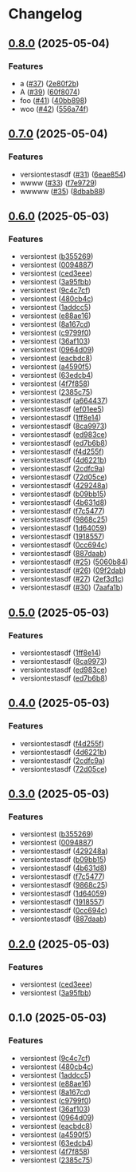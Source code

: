 # Changelog

## [0.8.0](https://github.com/yolabingo/uvws/compare/uvws/v0.7.0...uvws/v0.8.0) (2025-05-04)


### Features

* a ([#37](https://github.com/yolabingo/uvws/issues/37)) ([2e80f2b](https://github.com/yolabingo/uvws/commit/2e80f2bcb502e98384b75e010b260e526ed6a5d2))
* A ([#39](https://github.com/yolabingo/uvws/issues/39)) ([60f8074](https://github.com/yolabingo/uvws/commit/60f80744fe361704f44e38a861bd829b30b07a53))
* foo ([#41](https://github.com/yolabingo/uvws/issues/41)) ([40bb898](https://github.com/yolabingo/uvws/commit/40bb89868dc4875ac1fbf684e1bf80cecce27346))
* woo ([#42](https://github.com/yolabingo/uvws/issues/42)) ([556a74f](https://github.com/yolabingo/uvws/commit/556a74f01eb61e6c682bf5ec23c0ff830e889a65))

## [0.7.0](https://github.com/yolabingo/uvws/compare/uvws/v0.6.0...uvws/v0.7.0) (2025-05-04)


### Features

* versiontestasdf ([#31](https://github.com/yolabingo/uvws/issues/31)) ([6eae854](https://github.com/yolabingo/uvws/commit/6eae8548ee0c0ac5fe84cd30164c20dd87a582b5))
* wwww ([#33](https://github.com/yolabingo/uvws/issues/33)) ([f7e9729](https://github.com/yolabingo/uvws/commit/f7e9729053663fe5cf98728eb11f9a587718e94d))
* wwwww ([#35](https://github.com/yolabingo/uvws/issues/35)) ([8dbab88](https://github.com/yolabingo/uvws/commit/8dbab887981e4dae8049bc8f4ec145adfb468db1))

## [0.6.0](https://github.com/yolabingo/uvws/compare/uvws/v0.5.0...uvws/v0.6.0) (2025-05-03)


### Features

* versiontest ([b355269](https://github.com/yolabingo/uvws/commit/b35526995a6ca824aa41a888fe559587201c6fd7))
* versiontest ([0094887](https://github.com/yolabingo/uvws/commit/00948870bf272b198b9ce1ead60c7a059e38bdee))
* versiontest ([ced3eee](https://github.com/yolabingo/uvws/commit/ced3eee0ba86a89f8df05e0deacf7e0923a83571))
* versiontest ([3a95fbb](https://github.com/yolabingo/uvws/commit/3a95fbb564ff79c224bc3707dcd96007a4f1f52e))
* versiontest ([9c4c7cf](https://github.com/yolabingo/uvws/commit/9c4c7cfe26a745cefe141e2c75b7495865a00788))
* versiontest ([480cb4c](https://github.com/yolabingo/uvws/commit/480cb4c9e206f0dbab91144cbfd4ed926e38c3a7))
* versiontest ([1addcc5](https://github.com/yolabingo/uvws/commit/1addcc51039931524c44aa405de12aa377e7c433))
* versiontest ([e88ae16](https://github.com/yolabingo/uvws/commit/e88ae165b6b9217a18a862ef94d1a9839fd518a9))
* versiontest ([8a167cd](https://github.com/yolabingo/uvws/commit/8a167cdd1c7c76751eed6f610c6c42ac145a59c6))
* versiontest ([c9799f0](https://github.com/yolabingo/uvws/commit/c9799f0ae6b7eef71829b3f0f627850549928b82))
* versiontest ([36af103](https://github.com/yolabingo/uvws/commit/36af103ebcc5d6d4fe5c237916228d2ad02c811a))
* versiontest ([0964d09](https://github.com/yolabingo/uvws/commit/0964d0931d6a2cfcb8c5716823743b6fc8fbba02))
* versiontest ([eacbdc8](https://github.com/yolabingo/uvws/commit/eacbdc83c50c93f7e2ec81c0d4675f8b2b219a39))
* versiontest ([a4590f5](https://github.com/yolabingo/uvws/commit/a4590f5cef30d03cca10fc8cd76dd23ea95fac13))
* versiontest ([63edcb4](https://github.com/yolabingo/uvws/commit/63edcb4134fd42212ce2e8e2160bd94d11f87968))
* versiontest ([4f7f858](https://github.com/yolabingo/uvws/commit/4f7f85828837d0f8b50af208885b91fb5d78cbc0))
* versiontest ([2385c75](https://github.com/yolabingo/uvws/commit/2385c7528b406295a4f51ad02918c463c9ecefcf))
* versiontestasdf ([a664437](https://github.com/yolabingo/uvws/commit/a664437c8a46818a9e694f88728409ffddd9242f))
* versiontestasdf ([ef01ee5](https://github.com/yolabingo/uvws/commit/ef01ee596038f9638d0ed497d8a8b0e3cf35dc21))
* versiontestasdf ([1ff8e14](https://github.com/yolabingo/uvws/commit/1ff8e14513958d78d3d6fff58a18f2221b8f5477))
* versiontestasdf ([8ca9973](https://github.com/yolabingo/uvws/commit/8ca997361ba46fa8508ad6521d94b4d4e285cdb5))
* versiontestasdf ([ed983ce](https://github.com/yolabingo/uvws/commit/ed983ce87bdbe9c0cabedc76d540792059c8a23e))
* versiontestasdf ([ed7b6b8](https://github.com/yolabingo/uvws/commit/ed7b6b8b4aa862601d5c09679c4b2479834dc5c2))
* versiontestasdf ([f4d255f](https://github.com/yolabingo/uvws/commit/f4d255f06400f1fdae682fd06f7bcf553aba09ac))
* versiontestasdf ([4d6221b](https://github.com/yolabingo/uvws/commit/4d6221bac6eadb36074705f8c544aa6d9405bf28))
* versiontestasdf ([2cdfc9a](https://github.com/yolabingo/uvws/commit/2cdfc9a942b6a8eb9aa3d3f7681bd0fe54296f75))
* versiontestasdf ([72d05ce](https://github.com/yolabingo/uvws/commit/72d05ce3187859fe503f4a5f1417d42a53684e5b))
* versiontestasdf ([429248a](https://github.com/yolabingo/uvws/commit/429248aa2e559acc83d666376c9568184245141a))
* versiontestasdf ([b09bb15](https://github.com/yolabingo/uvws/commit/b09bb1573ada822f9280142f92859a2a7d921c86))
* versiontestasdf ([4b631d8](https://github.com/yolabingo/uvws/commit/4b631d8caf1ced0ad556f5c626fb883e49adf4c4))
* versiontestasdf ([f7c5477](https://github.com/yolabingo/uvws/commit/f7c5477457268171ee1c32a97e360992970ec0a0))
* versiontestasdf ([9868c25](https://github.com/yolabingo/uvws/commit/9868c25b12cf8e4c89e1e60b5876fc1d4a49083e))
* versiontestasdf ([1d64059](https://github.com/yolabingo/uvws/commit/1d640594168d9c62d86ffe861fdbbda1be0ee795))
* versiontestasdf ([1918557](https://github.com/yolabingo/uvws/commit/19185577cfccef049ad26a7f3f54cbb8207054c9))
* versiontestasdf ([0cc694c](https://github.com/yolabingo/uvws/commit/0cc694c81ee9288065966a62a655094e80407df7))
* versiontestasdf ([887daab](https://github.com/yolabingo/uvws/commit/887daab5a349655f0e108cdc28d6d443597fdafe))
* versiontestasdf ([#25](https://github.com/yolabingo/uvws/issues/25)) ([5060b84](https://github.com/yolabingo/uvws/commit/5060b84c666185db0a6da90b781d446a091a52a8))
* versiontestasdf ([#26](https://github.com/yolabingo/uvws/issues/26)) ([09f2dab](https://github.com/yolabingo/uvws/commit/09f2dabccdbeed97c5b86f42a0694c0035e520f8))
* versiontestasdf ([#27](https://github.com/yolabingo/uvws/issues/27)) ([2ef3d1c](https://github.com/yolabingo/uvws/commit/2ef3d1c4c5e89b375f841b6b371af98e735f9517))
* versiontestasdf ([#30](https://github.com/yolabingo/uvws/issues/30)) ([7aafa1b](https://github.com/yolabingo/uvws/commit/7aafa1b47fd60a19cccd087bc4d2a3d0a5cfd41f))

## [0.5.0](https://github.com/yolabingo/uvws/compare/v0.4.0...v0.5.0) (2025-05-03)


### Features

* versiontestasdf ([1ff8e14](https://github.com/yolabingo/uvws/commit/1ff8e14513958d78d3d6fff58a18f2221b8f5477))
* versiontestasdf ([8ca9973](https://github.com/yolabingo/uvws/commit/8ca997361ba46fa8508ad6521d94b4d4e285cdb5))
* versiontestasdf ([ed983ce](https://github.com/yolabingo/uvws/commit/ed983ce87bdbe9c0cabedc76d540792059c8a23e))
* versiontestasdf ([ed7b6b8](https://github.com/yolabingo/uvws/commit/ed7b6b8b4aa862601d5c09679c4b2479834dc5c2))

## [0.4.0](https://github.com/yolabingo/uvws/compare/v0.3.0...v0.4.0) (2025-05-03)


### Features

* versiontestasdf ([f4d255f](https://github.com/yolabingo/uvws/commit/f4d255f06400f1fdae682fd06f7bcf553aba09ac))
* versiontestasdf ([4d6221b](https://github.com/yolabingo/uvws/commit/4d6221bac6eadb36074705f8c544aa6d9405bf28))
* versiontestasdf ([2cdfc9a](https://github.com/yolabingo/uvws/commit/2cdfc9a942b6a8eb9aa3d3f7681bd0fe54296f75))
* versiontestasdf ([72d05ce](https://github.com/yolabingo/uvws/commit/72d05ce3187859fe503f4a5f1417d42a53684e5b))

## [0.3.0](https://github.com/yolabingo/uvws/compare/v0.2.0...v0.3.0) (2025-05-03)


### Features

* versiontest ([b355269](https://github.com/yolabingo/uvws/commit/b35526995a6ca824aa41a888fe559587201c6fd7))
* versiontest ([0094887](https://github.com/yolabingo/uvws/commit/00948870bf272b198b9ce1ead60c7a059e38bdee))
* versiontestasdf ([429248a](https://github.com/yolabingo/uvws/commit/429248aa2e559acc83d666376c9568184245141a))
* versiontestasdf ([b09bb15](https://github.com/yolabingo/uvws/commit/b09bb1573ada822f9280142f92859a2a7d921c86))
* versiontestasdf ([4b631d8](https://github.com/yolabingo/uvws/commit/4b631d8caf1ced0ad556f5c626fb883e49adf4c4))
* versiontestasdf ([f7c5477](https://github.com/yolabingo/uvws/commit/f7c5477457268171ee1c32a97e360992970ec0a0))
* versiontestasdf ([9868c25](https://github.com/yolabingo/uvws/commit/9868c25b12cf8e4c89e1e60b5876fc1d4a49083e))
* versiontestasdf ([1d64059](https://github.com/yolabingo/uvws/commit/1d640594168d9c62d86ffe861fdbbda1be0ee795))
* versiontestasdf ([1918557](https://github.com/yolabingo/uvws/commit/19185577cfccef049ad26a7f3f54cbb8207054c9))
* versiontestasdf ([0cc694c](https://github.com/yolabingo/uvws/commit/0cc694c81ee9288065966a62a655094e80407df7))
* versiontestasdf ([887daab](https://github.com/yolabingo/uvws/commit/887daab5a349655f0e108cdc28d6d443597fdafe))

## [0.2.0](https://github.com/yolabingo/uvws/compare/v0.1.0...v0.2.0) (2025-05-03)


### Features

* versiontest ([ced3eee](https://github.com/yolabingo/uvws/commit/ced3eee0ba86a89f8df05e0deacf7e0923a83571))
* versiontest ([3a95fbb](https://github.com/yolabingo/uvws/commit/3a95fbb564ff79c224bc3707dcd96007a4f1f52e))

## 0.1.0 (2025-05-03)


### Features

* versiontest ([9c4c7cf](https://github.com/yolabingo/uvws/commit/9c4c7cfe26a745cefe141e2c75b7495865a00788))
* versiontest ([480cb4c](https://github.com/yolabingo/uvws/commit/480cb4c9e206f0dbab91144cbfd4ed926e38c3a7))
* versiontest ([1addcc5](https://github.com/yolabingo/uvws/commit/1addcc51039931524c44aa405de12aa377e7c433))
* versiontest ([e88ae16](https://github.com/yolabingo/uvws/commit/e88ae165b6b9217a18a862ef94d1a9839fd518a9))
* versiontest ([8a167cd](https://github.com/yolabingo/uvws/commit/8a167cdd1c7c76751eed6f610c6c42ac145a59c6))
* versiontest ([c9799f0](https://github.com/yolabingo/uvws/commit/c9799f0ae6b7eef71829b3f0f627850549928b82))
* versiontest ([36af103](https://github.com/yolabingo/uvws/commit/36af103ebcc5d6d4fe5c237916228d2ad02c811a))
* versiontest ([0964d09](https://github.com/yolabingo/uvws/commit/0964d0931d6a2cfcb8c5716823743b6fc8fbba02))
* versiontest ([eacbdc8](https://github.com/yolabingo/uvws/commit/eacbdc83c50c93f7e2ec81c0d4675f8b2b219a39))
* versiontest ([a4590f5](https://github.com/yolabingo/uvws/commit/a4590f5cef30d03cca10fc8cd76dd23ea95fac13))
* versiontest ([63edcb4](https://github.com/yolabingo/uvws/commit/63edcb4134fd42212ce2e8e2160bd94d11f87968))
* versiontest ([4f7f858](https://github.com/yolabingo/uvws/commit/4f7f85828837d0f8b50af208885b91fb5d78cbc0))
* versiontest ([2385c75](https://github.com/yolabingo/uvws/commit/2385c7528b406295a4f51ad02918c463c9ecefcf))
